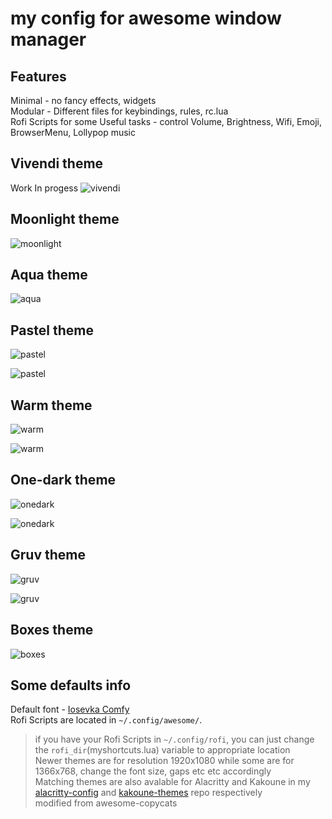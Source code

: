 # my config for awesome window manager

## Features
Minimal - no fancy effects, widgets  
Modular - Different files for keybindings, rules, rc.lua  
Rofi Scripts for some Useful tasks - control Volume, Brightness, Wifi, Emoji, BrowserMenu, Lollypop music  

## Vivendi theme
Work In progess
![vivendi](https://github.com/anhsirk0/awesome-config/blob/master/screenshots/vivendi.png)

## Moonlight theme
![moonlight](https://github.com/anhsirk0/awesome-config/blob/master/screenshots/moonlight.png)

## Aqua theme
![aqua](https://github.com/anhsirk0/awesome-config/blob/master/screenshots/aqua.png)

## Pastel theme
![pastel](https://github.com/anhsirk0/awesome-config/blob/master/screenshots/pastel1.png)

![pastel](https://github.com/anhsirk0/awesome-config/blob/master/screenshots/pastel2.png)

## Warm theme
![warm](https://github.com/anhsirk0/awesome-config/blob/master/screenshots/warm1.png)

![warm](https://github.com/anhsirk0/awesome-config/blob/master/screenshots/warm2.png)

## One-dark theme
![onedark](https://github.com/anhsirk0/awesome-config/blob/master/screenshots/onedark1.png)

![onedark](https://github.com/anhsirk0/awesome-config/blob/master/screenshots/onedark2.png)

## Gruv theme
![gruv](https://github.com/anhsirk0/awesome-config/blob/master/screenshots/gruv1.png)

![gruv](https://github.com/anhsirk0/awesome-config/blob/master/screenshots/gruv2.png)

## Boxes theme
![boxes](https://github.com/anhsirk0/awesome-config/blob/master/screenshots/boxes2.png)

## Some defaults info
Default font - [Iosevka Comfy](https://gitlab.com/protesilaos/iosevka-comfy)  
Rofi Scripts are located in ```~/.config/awesome/```.  
> if you have your Rofi Scripts in ```~/.config/rofi```, you can just change the ```rofi_dir```(myshortcuts.lua) variable to appropriate location  
Newer themes are for resolution 1920x1080 while some are for 1366x768, change the font size, gaps etc etc accordingly  
Matching themes are also avalable for Alacritty and Kakoune in my [alacritty-config](https://github.com/anhsirk0/alacritty-config) and [kakoune-themes](https://github.com/anhsirk0/kakoune-themes) repo respectively  
modified from awesome-copycats
